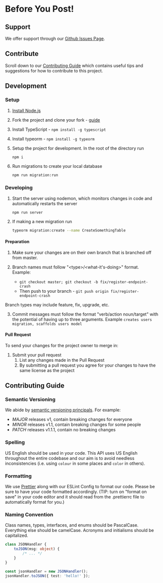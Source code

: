 <!--
2021 February 5
https://github.com/kembreyfarquhar
-->

# Before You Post!

## Support

We offer support through our [Github Issues Page](https://github.com/kembreyfarquhar/rotten-potatoes-api/issues).

## Contribute

Scroll down to our [Contributing Guide](#contributing-guide) which contains useful tips and suggestions for how to contribute to this project.

## Development

### Setup

1. [Install Node.js](https://docs.npmjs.com/downloading-and-installing-node-js-and-npm)

2. Fork the project and clone your fork - [guide](https://help.github.com/articles/fork-a-repo/)

3. Install TypeScript - `npm install -g typescript`

4. Install typeorm - `npm install -g typeorm`

5. Setup the project for development. In the root of the directory run

   ```bash
   npm i
   ```

6. Run migrations to create your local database

   ```bash
   npm run migration:run
   ```

### Developing

1. Start the server using nodemon, which monitors changes in code and automatically restarts the server

   ```bash
   npm run server
   ```

2. If making a new migration run

   ```bash
   typeorm migration:create --name CreateSomethingTable
   ```

#### **Preparation**

1. Make sure your changes are on their own branch that is branched off from master.
2. Branch names must follow "\<type>/\<what-it's-doing>" format. Example:

   - `git checkout master; git checkout -b fix/register-endpoint-crash`
   - Then push to your branch - `git push origin fix/register-endpoint-crash`

Branch types may include feature, fix, upgrade, etc.

3. Commit messages must follow the format "verb/action noun/target" with the potential of having up to three arguments. Example `creates users migration, scaffolds users model`

#### **Pull Request**

To send your changes for the project owner to merge in:

1. Submit your pull request
   1. List any changes made in the Pull Request
   2. By submitting a pull request you agree for your changes to have the same license as the project

## Contributing Guide

### **Semantic Versioning**

We abide by [semantic versioning principals](http://semver.org/). For example:

- _MAJOR_ releases v1, contain breaking changes for everyone
- _MINOR_ releases v1.1, contain breaking changes for some people
- _PATCH_ releases v1.1.1, contain no breaking changes

### **Spelling**

US English should be used in your code. This API uses US English throughout the entire codebase and our aim is to avoid needless inconsistencies (i.e. using `colour` in some places and `color` in others).

### **Formatting**

We use [Prettier](https://github.com/prettier/prettier) along with our ESLint Config to format our code. Please be sure to have your code formatted accordingly. (TIP: turn on "format on save" in your code editor and it should read from the .prettierrc file to automatically format for you.)

### **Naming Convention**

Class names, types, interfaces, and enums should be PascalCase. Everything else should be camelCase. Acronyms and initialisms should be capitalized.

```typescript
class JSONHandler {
	toJSON(msg: object) {
		/* ... */
	}
}

const jsonHandler = new JSONHandler();
jsonHandler.toJSON({ test: 'hello!' });
```
